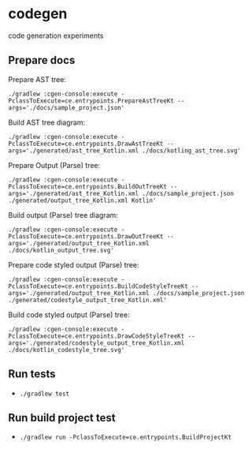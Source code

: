 # codegen
code generation experiments

## Prepare docs
Prepare AST tree:

`./gradlew :cgen-console:execute -PclassToExecute=ce.entrypoints.PrepareAstTreeKt --args='./docs/sample_project.json'`
 
Build AST tree diagram:

`./gradlew :cgen-console:execute -PclassToExecute=ce.entrypoints.DrawAstTreeKt --args='./generated/ast_tree_Kotlin.xml ./docs/kotling_ast_tree.svg'`

Prepare Output (Parse) tree:

`./gradlew :cgen-console:execute -PclassToExecute=ce.entrypoints.BuildOutTreeKt --args='./generated/ast_tree_Kotlin.xml ./docs/sample_project.json ./generated/output_tree_Kotlin.xml Kotlin'`

Build output (Parse) tree diagram:

`./gradlew :cgen-console:execute -PclassToExecute=ce.entrypoints.DrawOutTreeKt --args='./generated/output_tree_Kotlin.xml ./docs/kotlin_output_tree.svg'`

Prepare code styled output (Parse) tree:

`./gradlew :cgen-console:execute -PclassToExecute=ce.entrypoints.BuildCodeStyleTreeKt --args='./generated/output_tree_Kotlin.xml ./docs/sample_project.json  ./generated/codestyle_output_tree_Kotlin.xml'`

Build code styled output (Parse) tree:

`./gradlew :cgen-console:execute -PclassToExecute=ce.entrypoints.DrawCodeStyleTreeKt --args='./generated/codestyle_output_tree_Kotlin.xml ./docs/kotlin_codestyle_tree.svg'`


## Run tests
- `./gradlew test`

## Run build project test
- `./gradlew run -PclassToExecute=ce.entrypoints.BuildProjectKt`
